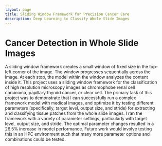 ```yaml
---
layout: page
title: Sliding Window Framework for Precision Cancer Care
description: Deep Learning to Classify Whole Slide Images
---
```


# Cancer Detection in Whole Slide Images

A sliding window framework creates a small window of fixed size in the top-left corner of the image. The window progresses sequentially across the image. At each stop, the model within the window analyzes the content inside it. This project uses a sliding window framework for the classification of high resolution microscopy images as chromophobe renal cell carcinoma, papillary thyroid cancer, or clear cell. The primary task of this project was to demonstrate that I can successfully run a complex framework model with medical images, and optimize it by testing different parameters (specifically, target level, output size, and stride) for extracting and classifying tissue patches from the whole slide images.
I ran the framework with a variety of parameter settings, particularly with target level, output size, and stride. The optimal parameter changes resulted in a 26.5% increase in model performance. Future work would involve testing this in an HPC environment such that many more parameter options and combinations could be tested.
